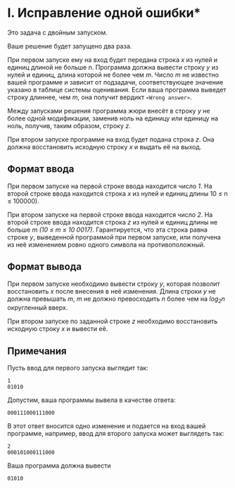 # I. Исправление одной ошибки*

Это задача с двойным запуском.

Ваше решение будет запущено два раза.

При первом запуске ему на вход будет передана строка _x_ из нулей и единиц длиной не больше _n_. Программа должна
вывести строку _y_ из нулей и единиц, длина которой не более чем _m_. Число _m_ не известно вашей программе и зависит от
подзадачи, соответствующее значение указано в таблице системы оценивания. Если ваша программа выведет строку длиннее,
чем _m_, она получит вердикт `«Wrong answer»`.

Между запусками решения программа жюри внесёт в строку _y_ не более одной модификации, заменив ноль на единицу или
единицу на ноль, получив, таким образом, строку _z_.

При втором запуске программе на вход будет подана строка _z_. Она должна восстановить исходную строку _x_ и выдать её на
выход.

## Формат ввода

При первом запуске на первой строке ввода находится число _1_. На второй строке ввода находится строка _x_ из нулей и
единиц длины 10 ≤ n ≤ 100000).

При втором запуске на первой строке ввода находится число _2_. На второй строке ввода находится строка _z_ из нулей и
единиц длины не больше _m (10 ≤ m ≤ 10 0017)_. Гарантируется, что эта строка равна строке _y_, выведенной программой при
первом запуске, или получена из неё изменением ровно одного символа на противоположный.

## Формат вывода

При первом запуске необходимо вывести строку _y_, которая позволит восстановить _x_ после внесения в неё изменения.
Длина строки _y_ не должна превышать _m_, _m_ не должно превосходить _n_ более чем на _log<sub>2</sub>n_ округленный
вверх.

При втором запуске по заданной строке _z_ необходимо восстановить исходную строку _x_ и вывести её.

## Примечания

Пусть ввод для первого запуска выглядит так:

    1
    01010

Допустим, ваша программы вывела в качестве ответа:

    000111000111000

В этот ответ вносится одно изменение и подается на вход вашей программе, например, ввод для второго запуска может
выглядеть так:

    2
    000101000111000

Ваша программа должна вывести

    01010


